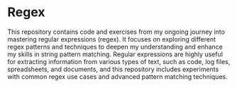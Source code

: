 # Regex

This repository contains code and exercises from my ongoing journey into mastering regular expressions (regex). It focuses on exploring different regex patterns and techniques to deepen my understanding and enhance my skills in string pattern matching. Regular expressions are highly useful for extracting information from various types of text, such as code, log files, spreadsheets, and documents, and this repository includes experiments with common regex use cases and advanced pattern matching techniques.
